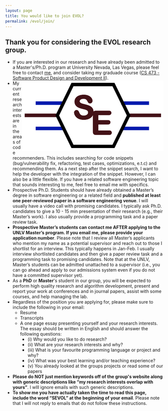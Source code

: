```yaml
---
layout: page
title: You would like to join EVOL?
permalink: /evol/join/
---
```


## Thank you for considering the EVOL research group.

* If you are interested in our research and have already been admitted to a Master's/Ph.D. program at University Nevada, Las Vegas, please feel free to contact [me](../../index.md), and consider taking my graduade course ([CS 473 - Software Product Design and Development II](../../teaching/CS473-Fall2022/CS473-Fall2022.md)). <a href="/evol/projects/" target="_self"><img src="/images/logo.jpeg" alt="Evol Logo" style="width:450px;height:224px;" align="right"></a>
* My current research interests are in the areas of code recommenders. This includes searching for code snippets (bug/vulnerability fix, refactoring, test cases, optimizations, e.t.c) and recommending them. As a next step after the snippet search, I want to help the developer with the integration of the snippet. However, I can also be a little flexible. If you have a related software engineering topic that sounds interesting to me, feel free to email me with specifics.
* Prospective Ph.D. Students should have already obtained a Master’s degree in software engineering or a related field and **published at least one peer-reviewed paper in a software engineering venue**. I will usually have a video call with promising candidates. I typically ask Ph.D. candidates to give a 10 - 15 min presentation of their research (e.g., their Master’s work). I also usually provide a programming task and a paper review task.
* **Prospective Master’s students can contact me AFTER applying to the UNLV Master’s program. If you email me, please provide your application number**. Please note that I review all Master’s applicants who mention my name as a potential supervisor and reach out to those I shortlist for an interview. This typically happens in Jan-Feb. I usually interview shortlisted candidates and then give a paper review task and a programming task to promising candidates. Note that at the UNLV, Master’s students can be admitted unattached to a supervisor (i.e., you can go ahead and apply to our admissions system even if you do not have a committed supervisor yet).
* As a **PhD** or **Master**'s student in our group, you will be expected to perform high quality research and algorithm development, present and report your work at conferences and in journal papers, assist with some courses, and help managing the lab.
* Regardless of the position you are applying for, please make sure to include the following in your email: 
  * Resume
  * Transcripts
  * A one page essay presenting yourself and your research interests. The essay should be written in English and should answer the following questions: 
    * (i) Why would you like to do research? 
    * (ii) What are your research interests and why? 
    * (iii) What is your favourite programming language or project and why? 
    * (iv) What was your best learning and/or teaching experience?
    * (v) You already looked at the groups projects or read some of our papers
* **Please do NOT just mention keywords off of the group's website along with generic descriptions like “my research interests overlap with yours”**. I wIll ignore emails with such generic descriptions. 
* **To show me you have actually taken the time to read this page, include the word “SEVOL” at the beginning of your email**. Please note that I will not reply to emails that do not follow these instructions.


